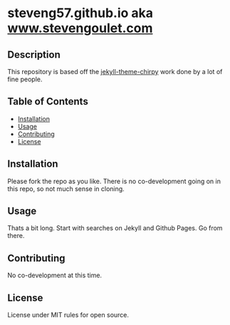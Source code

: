 # steveng57.github.io  aka www.stevengoulet.com

## Description

This repository is based off the [jekyll-theme-chirpy](https://github.com/cotes2020/jekyll-theme-chirpy) work done by a lot of fine people.

## Table of Contents

- [Installation](#installation)
- [Usage](#usage)
- [Contributing](#contributing)
- [License](#license)

## Installation

Please fork the repo as you like.  There is no co-development going on in this repo, so not much sense in cloning.

## Usage

Thats a bit long.  Start with searches on Jekyll and Github Pages.  Go from there.

## Contributing

No co-development at this time.  

## License

License under MIT rules for open source.
